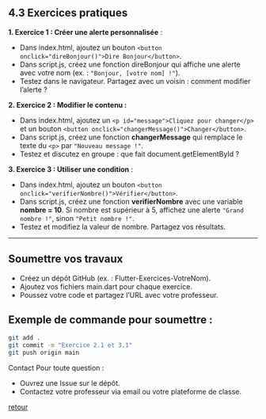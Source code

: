 ## 4.3 Exercices pratiques

**1. Exercice 1 : Créer une alerte personnalisée** :

- Dans index.html, ajoutez un bouton `<button onclick="direBonjour()">Dire Bonjour</button>`. 
- Dans script.js, créez une fonction direBonjour qui affiche une alerte avec votre nom (ex. : `"Bonjour, [votre nom] !"`). 
- Testez dans le navigateur. Partagez avec un voisin : comment modifier l’alerte ?

**2. Exercice 2 : Modifier le contenu :**

- Dans index.html, ajoutez un `<p id="message">Cliquez pour changer</p>` et un bouton `<button onclick="changerMessage()">Changer</button>`. 
- Dans script.js, créez une fonction **changerMessage** qui remplace le texte du `<p>` par `"Nouveau message !"`. 
- Testez et discutez en groupe : que fait document.getElementById ?

**3. Exercice 3 : Utiliser une condition** :

- Dans index.html, ajoutez un bouton `<button onclick="verifierNombre()">Vérifier</button>`. 
- Dans script.js, créez une fonction **verifierNombre** avec une variable **nombre = 10**. Si nombre est supérieur à 5, affichez une alerte `"Grand nombre !"`, sinon `"Petit nombre !"`. 
- Testez et modifiez la valeur de nombre. Partagez vos résultats. 

---

## Soumettre vos travaux

- Créez un dépôt GitHub (ex. : Flutter-Exercices-VotreNom). 
- Ajoutez vos fichiers main.dart pour chaque exercice. 
- Poussez votre code et partagez l’URL avec votre professeur. 

## Exemple de commande pour soumettre :

```bash
git add . 
git commit -m "Exercice 2.1 et 3.1" 
git push origin main
```

Contact
Pour toute question :
- Ouvrez une Issue sur le dépôt. 
- Contactez votre professeur via email ou votre plateforme de classe. 

[retour](./html-css-js.md)
